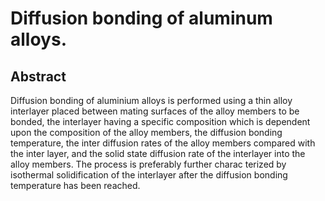 # Diffusion bonding of aluminum alloys.

## Abstract
Diffusion bonding of aluminium alloys is performed using a thin alloy interlayer placed between mating surfaces of the alloy members to be bonded, the interlayer having a specific composition which is dependent upon the composition of the alloy members, the diffusion bonding temperature, the inter diffusion rates of the alloy members compared with the inter layer, and the solid state diffusion rate of the interlayer into the alloy members. The process is preferably further charac terized by isothermal solidification of the interlayer after the diffusion bonding temperature has been reached.